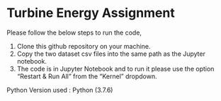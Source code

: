 # Turbine Energy Assignment


Please follow the below steps to run the code,

1. Clone this github repository on your machine.
2. Copy the two dataset csv files into the same path as the Jupyter notebook.
3. The code is in Jupyter Notebook and to run it please use the option “Restart & Run All” from the “Kernel” dropdown.


Python Version used : Python (3.7.6) 
